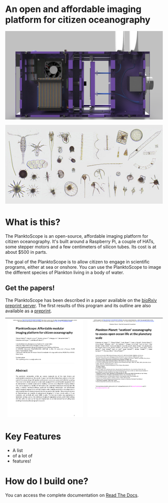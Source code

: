 # An open and affordable imaging platform for citizen oceanography

![PlanktoScope Render](docs/readme/planktoscope_cad.png)

![Plankton collage](docs/readme/plankton_collage.jpg)


# What is this?
The PlanktoScope is an open-source, affordable imaging platform for citizen oceanography. It's built around a Raspberry Pi, a couple of HATs, some stepper motors and a few centimeters of silicon tubes. Its cost is at about $500 in parts.

The goal of the PlanktoScope is to allow citizen to engage in scientific programs, either at sea or onshore. You can use the PlanktoScope to image the different species of Plankton living in a body of water.


## Get the papers!
The PlanktoScope has been described in a paper available on the [bioRxiv preprint server](https://www.biorxiv.org/content/10.1101/2020.04.23.056978v1). The first results of this program and its outline are also available as a [preprint](https://www.biorxiv.org/content/10.1101/2020.08.31.263442v1).

|[![PlanktoScope Preprint](docs/readme/planktoscope_pub.png)](https://www.biorxiv.org/content/10.1101/2020.04.23.056978v1)|[![PlanktonPlanet Preprint](docs/readme/planktonplanet_pub.png)](https://www.biorxiv.org/content/10.1101/2020.08.31.263442v1)|
|--------|--------|


# Key Features
- A list
- of a lot of
- features!

# How do I build one?
You can access the complete documentation on [Read The Docs](https://planktonscope.readthedocs.io/).
